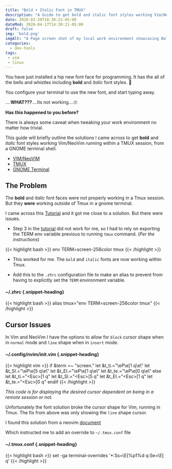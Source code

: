 ```yaml
---
title: "Bold + Italic Font in TMUX"
description: "A Guide to get bold and italic font styles working Vim/NeoVim running within a TMUX session, from a GNOME terminal shell."
date: 2020-03-28T18:30:21-05:00
dateMod: 2020-04-17T14:30:21-05:00
draft: false
img: 'bold.png'
imgAlt: "A Page screen shot of my local work environment showcasing Bold and Italic fonts"
categories:
  - dev-tools
tags:
 - vim
 - linux
---
```


You have just installed a hip new font face for programming. It has the all of the bells and whistles including **bold** and *italic* font styles. 🤙

You configure your terminal to use the new font, and start typing away.

....**WHAT???**....Its not working....🙄

**Has this happened to you before?**

There is always some caveat when tweaking your work environment no matter how trivial.

This guide will briefly outline the solutions I came across to get **bold** and
*italic* font styles working Vim/NeoVim running within a TMUX session, from a
GNOME terminal shell.

  -  [VIM/NeoVIM](https://neovim.io/)
  -  [TMUX](https://github.com/tmux/tmux)
  -  [GNOME Terminal](https://en.wikipedia.org/wiki/GNOME_Terminal)

The Problem
-----------

The **bold** and *italic* font faces were not properly working in a Tmux
session. But they __were__ working outside of Tmux in a gnome terminal.

I came across this
[Tutorial](https://gist.github.com/gutoyr/4192af1aced7a1b555df06bd3781a722) and
it got me close to a solution. But there were issues.

- Step 3 in the
  [tutorial](https://gist.github.com/gutoyr/4192af1aced7a1b555df06bd3781a722)
  did not work for me, so I had to rely on exporting the TERM env variable
  previous to running `tmux` command. (*Per the instructions*)

{{< highlight bash >}}
env TERM=screen-256color tmux
{{< /highlight >}}

- This worked for me. The `bold` and `italic` fonts are now working within Tmux.

- Add this to the `.zhrc` configuration file to make an alias to prevent from
  having to explicitly set the `TERM` environment variable.

#### ~/.zhrc {.snippet-heading}
{{< highlight bash >}}
alias tmux="env TERM=screen-256color tmux"
{{< /highlight >}}

Cursor Issues
------------------

In Vim and NeoVim I have the options to allow for `block` cursor shape when in
`normal` mode and `line` shape when in `insert` mode.

#### ~/.config/nvim/init.vim {.snippet-heading}
{{< highlight vim >}}
if &term =~ "screen."
   let &t_ti.="\eP\e[1 q\e\\"
   let &t_SI.="\eP\e[5 q\e\\"
   let &t_EI.="\eP\e[1 q\e\\"
   let &t_te.="\eP\e[0 q\e\\"
else
   let &t_ti.="\<Esc>[1 q"
   let &t_SI.="\<Esc>[5 q"
   let &t_EI.="\<Esc>[1 q"
   let &t_te.="\<Esc>[0 q"
endif
{{< /highlight >}}

*This code is for displaying the desired cursor dependent on being in a remote
session or not.*

Unfortunately the font solution broke the cursor shape for Vim, running in
Tmux.   The fix from above was only showing the `line` shape cursor.

I found this solution from a neovim [ document ]( https://neovim.io/doc/user/term.html#tui-cursor-shape )

Which instructed me to add an override to `~/.tmux.conf` file

#### ~/.tmux.conf {.snippet-heading}
{{< highlight bash >}}
set -ga terminal-overrides '*:Ss=\E[%p1%d q:Se=\E[ q'
{{< /highlight >}}
